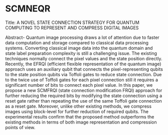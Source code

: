 # SCMNEQR
Title: A NOVEL STATE CONNECTION STRATEGY FOR QUANTUM COMPUTING TO REPRESENT AND COMPRESS DIGITAL IMAGES

Abstract- Quantum image processing draws a lot of attention due to
faster data computation and storage compared to classical
data processing systems. Converting classical image data
into the quantum domain and state label preparation complexity
is still a challenging issue. The existing techniques
normally connect the pixel values and the state position directly.
Recently, the EFRQI (efficient flexible representation
of the quantum image) approach uses an auxiliary qubit that
connects the pixel-representing qubits to the state position
qubits via Toffoli gates to reduce state connection. Due to
the twice use of Toffoli gates for each pixel connection still
it requires a significant number of bits to connect each pixel
value. In this paper, we propose a new SCMFRQI (state
connection modification FRQI) approach for further reducing
the required bits by modifying the state connection using a
reset gate rather than repeating the use of the same Toffoli
gate connection as a reset gate. Moreover, unlike other existing
methods, we compress images using block-level for
further reduction of required qubits. The experimental results
confirm that the proposed method outperforms the existing
methods in terms of both image representation and compression
points of view.
